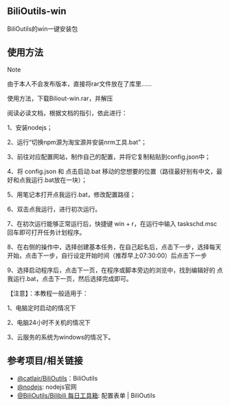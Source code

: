 ## BiliOutils-win
BiliOutils的win一键安装包

## 使用方法

> [!NOTE]
> 由于本人不会发布版本，直接将rar文件放在了库里……
>
> 使用方法，下载Biliout-win.rar，并解压
>
> 阅读必读文档，根据文档的指引，依此进行：
>
> 1、安装nodejs；
>
> 2、运行“切换npm源为淘宝源并安装nrm工具.bat”；
>
> 3、前往对应配置网站，制作自己的配置，并将它复制粘贴到config.json中；
>
> 4、将 config.json 和 点击启动.bat 移动的您想要的位置（路径最好别有中文，最好和点我运行.bat放在一块）；
>
> 5、用笔记本打开点我运行.bat，修改配置路径；
>
> 6、双击点我运行，进行初次运行。
>
> 7、在初次运行能够正常运行后，快捷键 win + r，在运行中输入 taskschd.msc 回车即可打开任务计划程序。
>
> 8、在右侧的操作中，选择创建基本任务，在自己起名后，点击下一步，选择每天开始，点击下一步，自行设定开始时间（推荐早上07:30:00）后点击下一步
>
> 9、选择启动程序后，点击下一页，在程序或脚本旁边的浏览中，找到编辑好的 点我运行.bat，点击下一页，然后选择完成即可。
>
> 【注意】：本教程一般适用于：
>
> 1、电脑定时启动的情况下
>
> 2、电脑24小时不关机的情况下
>
> 3、云服务的系统为windows的情况下。


## 参考项目/相关链接

- [@catlair/BiliOutils](https://github.com/catlair/BiliOutils/tree/dev)：BiliOutils
- [@nodejs](https://bo.js.cool/schema/): nodejs官网
- [@BiliOutils/Bilibili 每日工具箱](https://bo.js.cool/schema/): 配置表单 | BiliOutils

